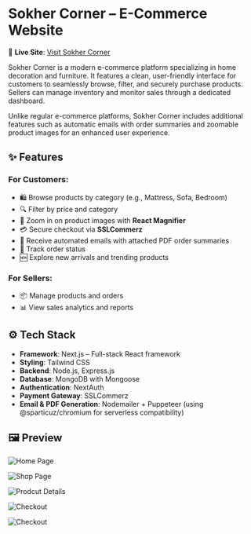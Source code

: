 # Sokher Corner – E-Commerce Website

🔗 **Live Site**: [Visit Sokher Corner](https://sokher-corner.vercel.app)

Sokher Corner is a modern e-commerce platform specializing in home decoration and furniture. It features a clean, user-friendly interface for customers to seamlessly browse, filter, and securely purchase products. Sellers can manage inventory and monitor sales through a dedicated dashboard.

Unlike regular e-commerce platforms, Sokher Corner includes additional features such as automatic emails with order summaries and zoomable product images for an enhanced user experience.

## ✨ Features

### For Customers:

- 🛍 Browse products by category (e.g., Mattress, Sofa, Bedroom)
- 🔍 Filter by price and category
- 🔎 Zoom in on product images with **React Magnifier**
- 💳 Secure checkout via **SSLCommerz**
- 📧 Receive automated emails with attached PDF order summaries
- 🚚 Track order status
- 🆕 Explore new arrivals and trending products

### For Sellers:

- 📦 Manage products and orders
- 📊 View sales analytics and reports

## ⚙️ Tech Stack

- **Framework**: Next.js – Full-stack React framework
- **Styling**: Tailwind CSS
- **Backend**: Node.js, Express.js
- **Database**: MongoDB with Mongoose
- **Authentication**: NextAuth
- **Payment Gateway**: SSLCommerz
- **Email & PDF Generation**: Nodemailer + Puppeteer (using @sparticuz/chromium for serverless compatibility)

## 🖼 Preview

![Home Page](https://res.cloudinary.com/dtoojmthf/image/upload/v1747067303/homepage_evmqsu.png)

![Shop Page](https://res.cloudinary.com/dtoojmthf/image/upload/v1747067771/screencapture-localhost-3000-en-shop-2025-05-12-22_35_43_qe6amo.png)

![Prodcut Details](https://res.cloudinary.com/dtoojmthf/image/upload/v1747067302/detailspage_bftol3.png)

![Checkout](https://res.cloudinary.com/dtoojmthf/image/upload/v1747067301/checkout_u26ier.png)

![Checkout](https://res.cloudinary.com/dtoojmthf/image/upload/v1747067304/screencapture-localhost-3000-en-track-orders-681ed70d501398a9a389324b-2025-05-12-22_27_22_lifmup.png)
